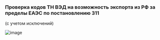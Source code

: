 ### Проверка кодов ТН ВЭД на возможность экспорта из РФ за пределы ЕАЭС по постановлению 311 
(с учетом исключений)

![image](https://user-images.githubusercontent.com/102824147/200174538-81ab9a0b-5475-426e-b175-39c65fbac1c1.png)
